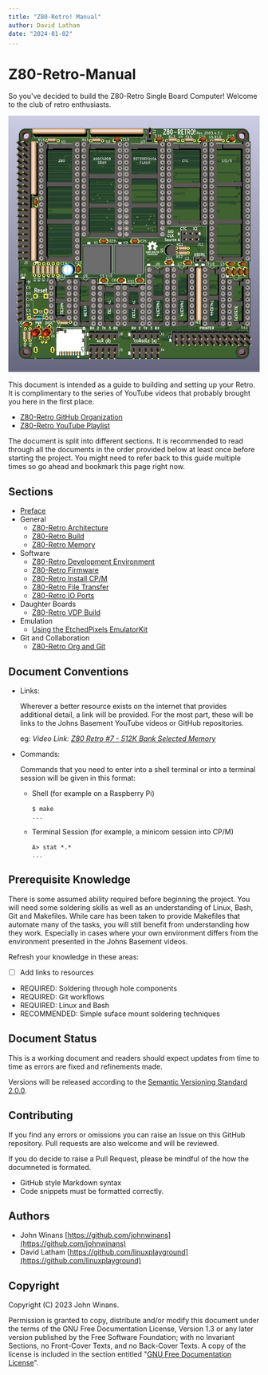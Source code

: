 ```yaml
---
title: "Z80-Retro! Manual"
author: David Latham
date: "2024-01-02"
...
```


# Z80-Retro-Manual

So you've decided to build the Z80-Retro Single Board Computer! Welcome to the
club of retro enthusiasts.

![3D Render of the Z80-Retro CPU Board](./assets/2063-Z80.jpg "Z80-Retro CPU Board")

This document is intended as a guide to building and setting up your Retro.  It
is complimentary to the series of YouTube videos that probably brought you here
in the first place.

- [Z80-Retro GitHub Organization](https://github.com/Z80-Retro)
- [Z80-Retro YouTube Playlist](https://www.youtube.com/playlist?list=PL3by7evD3F51Cf9QnsAEdgSQ4cz7HQZX5)

The document is split into different sections.  It is recommended to read
through all the documents in the order provided below at least once before
starting the project.  You might need to refer back to this guide multiple times
so go ahead and bookmark this page right now.

## Sections

- [Preface](./PREFACE.md)
- General
  - [Z80-Retro Architecture](./Z80-RETRO-ARCHITECTURE.md)
  - [Z80-Retro Build](./Z80-RETRO-BUILD.md)
  - [Z80-Retro Memory](./Z80-RETRO-MEMORY.md)
- Software
  - [Z80-Retro Development Environment](./Z80-RETRO-DEVELOPMENT.md)
  - [Z80-Retro Firmware](./Z80-RETRO-FIRMWARE.md)
  - [Z80-Retro Install CP/M](./Z80-RETRO-INSTALL-CPM.md)
  - [Z80-Retro File Transfer](./Z80-RETRO-FILE-XFER.md)
  - [Z80-Retro IO Ports](./Z80-RETRO-IO-PORTS.md)
- Daughter Boards
  - [Z80-Retro VDP Build](./Z80-RETRO-VDP-BUILD.md)
- Emulation
  - [Using the EtchedPixels EmulatorKit](./Z80-RETRO-EMULATOR.md)
- Git and Collaboration
  - [Z80-Retro Org and Git](./Z80-RETRO-ORG-AND-GIT.md)

## Document Conventions

- Links:

  Wherever a better resource exists on the internet that provides additional
  detail, a link will be provided.  For the most part, these will be links to
  the Johns Basement YouTube videos or GitHub repositories.

  eg: _Video Link:  [Z80 Retro #7 - 512K Bank Selected Memory](https://www.youtube.com/watch?v=zrnZkAMAh6A)_

- Commands:

  Commands that you need to enter into a shell terminal or into a terminal
  session will be given in this format:

  - Shell (for example on a Raspberry Pi)

    ```text
    $ make
    ...
    ```

  - Terminal Session (for example, a minicom session into CP/M)

    ```text
    A> stat *.*
    ...
    ```

## Prerequisite Knowledge

There is some assumed ability required before beginning the project.  You will
need some soldering skills as well as an understanding of Linux, Bash, Git and
Makefiles.  While care has been taken to provide Makefiles that automate many
of the tasks, you will still benefit from understanding how they work.
Especially in cases where your own environment differs from the environment
presented in the Johns Basement videos.

Refresh your knowledge in these areas:

- [ ] Add links to resources

- REQUIRED: Soldering through hole components
- REQUIRED: Git workflows
- REQUIRED: Linux and Bash
- RECOMMENDED: Simple suface mount soldering techniques

## Document Status

This is a working document and readers should expect updates from time to time
as errors are fixed and refinements made.

Versions will be released according to the  [Semantic Versioning Standard 2.0.0](https://semver.org/spec/v2.0.0.html).

## Contributing

If you find any errors or omissions you can raise an Issue on this GitHub
repository.  Pull requests are also welcome and will be reviewed.

If you do decide to raise a Pull Request, please be mindful of the how the
documneted is formated.

- GitHub style Markdown syntax
- Code snippets must be formatted correctly.

## Authors

- John Winans [https://github.com/johnwinans](https://github.com/johnwinans)
- David Latham [https://github.com/linuxplayground](https://github.com/linuxplayground)

## Copyright

  Copyright (C)  2023  John Winans.

  Permission is granted to copy, distribute and/or modify this document under
  the terms of the GNU Free Documentation License, Version 1.3 or any later
  version published by the Free Software Foundation; with no Invariant Sections,
  no Front-Cover Texts, and no Back-Cover Texts.
  A copy of the license is included in the section entitled
  "[GNU Free Documentation License](./GNU%20Free%20Documentation%20License.md)".
